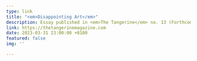 ```yaml
---
type: link
title: "<em>Disappointing Art</em>"
description: Essay published in <em>The Tangerine</em> no. 13 (Forthcoming)
link: https://thetangerinemagazine.com
date: 2023-03-31 23:00:00 +0100
featured: false
img: ''

---
```

